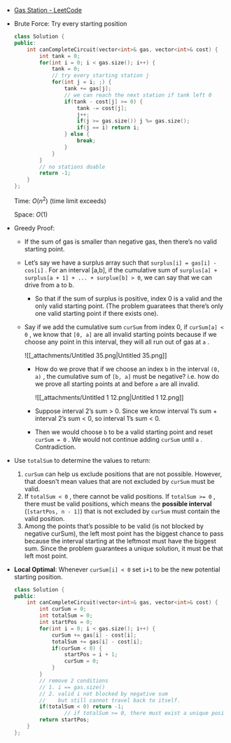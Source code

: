- [Gas Station - LeetCode](https://leetcode.com/problems/gas-station/description/)
- Brute Force: Try every starting position
    
    ```C++
    class Solution {
    public:
        int canCompleteCircuit(vector<int>& gas, vector<int>& cost) {
            int tank = 0;
            for(int i = 0; i < gas.size(); i++) {
                tank = 0;
                // try every starting station j
                for(int j = i; ;) {
                    tank += gas[j];
                    // we can reach the next station if tank left 0
                    if(tank - cost[j] >= 0) {
                        tank -= cost[j];
                        j++;
                        if(j >= gas.size()) j %= gas.size();
                        if(j == i) return i;
                    } else {
                        break;
                    }
                }
            }
            // no stations doable
            return -1;
        }
    };
    ```
    
    Time: $O(n^2)$﻿ (time limit exceeds)
    
    Space: $O(1)$﻿
    

- Greedy Proof:
    - If the sum of gas is smaller than negative gas, then there’s no valid starting point.
    - Let’s say we have a surplus array such that `surplus[i] = gas[i] - cos[i]` . For an interval [a,b], if the cumulative sum of `surplus[a] + surplus[a + 1] + ... + surplue[b] > 0`, we can say that we can drive from a to b.
        - So that if the sum of surplus is positive, index 0 is a valid and the only valid starting point. (The problem guaratees that there’s only one valid starting point if there exists one).
    - Say if we add the cumulative sum `curSum` from index 0, if `curSum[a] < 0` , we know that `[0, a]` are all invalid starting points because if we choose any point in this interval, they will all run out of gas at `a` .
        
        ![[_attachments/Untitled 35.png|Untitled 35.png]]
        
        - How do we prove that if we choose an index `b` in the interval `(0, a)` , the cumulative sum of `[b, a]` must be negative? i.e. how do we prove all starting points at and before `a` are all invalid.
            
            ![[_attachments/Untitled 1 12.png|Untitled 1 12.png]]
            
        - Suppose interval 2’s sum > 0. Since we know interval 1’s sum + interval 2’s sum < 0, so interval 1’s sum < 0.
        - Then we would choose `b` to be a valid starting point and reset `curSum = 0` . We would not continue adding `curSum` until `a` . Contradiction.

- Use `totalSum` to determine the values to return:
	1. `curSum` can help us exclude positions that are not possible. However, that doesn't mean values that are not excluded by `curSum` must be valid. 
	2. If `totalSum < 0` , there cannot be valid positions. If `totalSum >= 0` , there must be valid positions, which means the **possible interval** (`[startPos, n - 1]`) that is not excluded by `curSum` must contain the valid position. 
	3. Among the points that’s possible to be valid (is not blocked by negative curSum), the left most point has the biggest chance to pass because the interval starting at the leftmost must have the biggest sum. Since the problem guarantees a unique solution, it must be that left most point.

- **Local Optimal**: Whenever `curSum[i] < 0` set `i+1` to be the new potential starting position. 
    
    ```C++
    class Solution {
    public:
        int canCompleteCircuit(vector<int>& gas, vector<int>& cost) {
            int curSum = 0;
            int totalSum = 0;
            int startPos = 0;
            for(int i = 0; i < gas.size(); i++) {
                curSum += gas[i] - cost[i];
                totalSum += gas[i] - cost[i];
                if(curSum < 0) {
                    startPos = i + 1;
                    curSum = 0;
                }
            }
            // remove 2 conditions
            // 1. i == gas.size()
            // 2. valid i not blocked by negative sum
            //    but still cannot travel back to itself.
            if(totalSum < 0) return -1;
    				// if totalSum >= 0, there must exist a unique position. 
            return startPos;
        }
    };
    ```